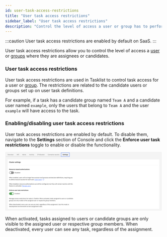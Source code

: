 ```yaml
---
id: user-task-access-restrictions
title: "User task access restrictions"
sidebar_label: "User task access restrictions"
description: "Control the level of access a user or group has to perform tasks in the system via user task access restrictions."
---
```


:::caution
User task access restrictions are enabled by default on SaaS.
:::

User task access restrictions allow you to control the level of access a [user](../../console/manage-organization/manage-users.md) or
[groups](user-groups.md) where they are assignees or candidates.

### User task access restrictions

User task access restrictions are used in Tasklist to control task access for a
user or [group](user-groups.md). The restrictions are
related to the candidate users or groups set up on user task definitions.

For example, if a task has a candidate group named `Team A` and a candidate user named `example`, only the
users that belong to `Team A` and the user `example` will have access to the task.

### Enabling/disabling user task access restrictions

User task access restrictions are enabled by default. To disable them, navigate to the **Settings** section of Console and click the **Enforce user task restrictions** toggle to enable or disable the functionality.

![Enabling User Task Restriction](../assets/access-control/enforce-user-task-restriction.png)

When activated, tasks assigned to users or candidate groups are only visible to the assigned user or respective group members. When deactivated, every user can see any task, regardless of the assignment.

